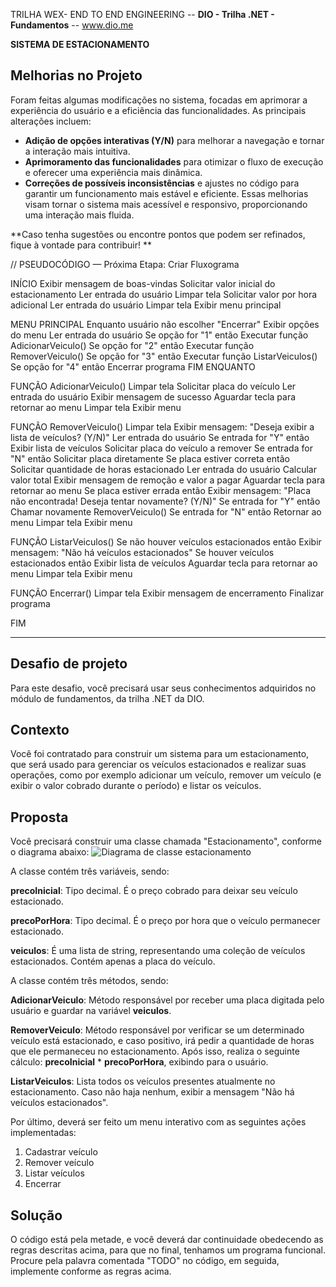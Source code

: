 TRILHA WEX- END TO END ENGINEERING --
**DIO - Trilha .NET - Fundamentos** --
www.dio.me

**SISTEMA DE ESTACIONAMENTO**

## Melhorias no Projeto
Foram feitas algumas modificações no sistema, focadas em aprimorar a experiência do usuário e a eficiência das funcionalidades. As principais alterações incluem:
- **Adição de opções interativas (Y/N)** para melhorar a navegação e tornar a interação mais intuitiva.
- **Aprimoramento das funcionalidades** para otimizar o fluxo de execução e oferecer uma experiência mais dinâmica.
- **Correções de possíveis inconsistências** e ajustes no código para garantir um funcionamento mais estável e eficiente.
Essas melhorias visam tornar o sistema mais acessível e responsivo, proporcionando uma interação mais fluida. 

**Caso tenha sugestões ou encontre pontos que podem ser refinados, fique à vontade para contribuir! **

// PSEUDOCÓDIGO — Próxima Etapa: Criar Fluxograma

INÍCIO
    Exibir mensagem de boas-vindas
    Solicitar valor inicial do estacionamento
    Ler entrada do usuário
    Limpar tela
    Solicitar valor por hora adicional
    Ler entrada do usuário
    Limpar tela
    Exibir menu principal

MENU PRINCIPAL
    Enquanto usuário não escolher "Encerrar"
        Exibir opções do menu
        Ler entrada do usuário
        Se opção for "1" então
            Executar função AdicionarVeiculo()
        Se opção for "2" então
            Executar função RemoverVeiculo()
        Se opção for "3" então
            Executar função ListarVeiculos()
        Se opção for "4" então
            Encerrar programa
    FIM ENQUANTO

FUNÇÃO AdicionarVeiculo()
    Limpar tela
    Solicitar placa do veículo
    Ler entrada do usuário
    Exibir mensagem de sucesso
    Aguardar tecla para retornar ao menu
    Limpar tela
    Exibir menu

FUNÇÃO RemoverVeiculo()
    Limpar tela
    Exibir mensagem: "Deseja exibir a lista de veículos? (Y/N)"
    Ler entrada do usuário
    Se entrada for "Y" então
        Exibir lista de veículos
        Solicitar placa do veículo a remover
    Se entrada for "N" então
        Solicitar placa diretamente
    Se placa estiver correta então
        Solicitar quantidade de horas estacionado
        Ler entrada do usuário
        Calcular valor total
        Exibir mensagem de remoção e valor a pagar
        Aguardar tecla para retornar ao menu
    Se placa estiver errada então
        Exibir mensagem: "Placa não encontrada! Deseja tentar novamente? (Y/N)"
        Se entrada for "Y" então
            Chamar novamente RemoverVeiculo()
        Se entrada for "N" então
            Retornar ao menu
    Limpar tela
    Exibir menu

FUNÇÃO ListarVeiculos()
    Se não houver veículos estacionados então
        Exibir mensagem: "Não há veículos estacionados"
    Se houver veículos estacionados então
        Exibir lista de veículos
    Aguardar tecla para retornar ao menu
    Limpar tela
    Exibir menu

FUNÇÃO Encerrar()
    Limpar tela
    Exibir mensagem de encerramento
    Finalizar programa

FIM
 
--------------------------------------------------------------------------------

## Desafio de projeto
Para este desafio, você precisará usar seus conhecimentos adquiridos no módulo de fundamentos, da trilha .NET da DIO.

## Contexto
Você foi contratado para construir um sistema para um estacionamento, que será usado para gerenciar os veículos estacionados e realizar suas operações, como por exemplo adicionar um veículo, remover um veículo (e exibir o valor cobrado durante o período) e listar os veículos.

## Proposta
Você precisará construir uma classe chamada "Estacionamento", conforme o diagrama abaixo:
![Diagrama de classe estacionamento](diagrama_classe_estacionamento.png)

A classe contém três variáveis, sendo:

**precoInicial**: Tipo decimal. É o preço cobrado para deixar seu veículo estacionado.

**precoPorHora**: Tipo decimal. É o preço por hora que o veículo permanecer estacionado.

**veiculos**: É uma lista de string, representando uma coleção de veículos estacionados. Contém apenas a placa do veículo.

A classe contém três métodos, sendo:

**AdicionarVeiculo**: Método responsável por receber uma placa digitada pelo usuário e guardar na variável **veiculos**.

**RemoverVeiculo**: Método responsável por verificar se um determinado veículo está estacionado, e caso positivo, irá pedir a quantidade de horas que ele permaneceu no estacionamento. Após isso, realiza o seguinte cálculo: **precoInicial** * **precoPorHora**, exibindo para o usuário.

**ListarVeiculos**: Lista todos os veículos presentes atualmente no estacionamento. Caso não haja nenhum, exibir a mensagem "Não há veículos estacionados".

Por último, deverá ser feito um menu interativo com as seguintes ações implementadas:
1. Cadastrar veículo
2. Remover veículo
3. Listar veículos
4. Encerrar


## Solução
O código está pela metade, e você deverá dar continuidade obedecendo as regras descritas acima, para que no final, tenhamos um programa funcional. Procure pela palavra comentada "TODO" no código, em seguida, implemente conforme as regras acima.
